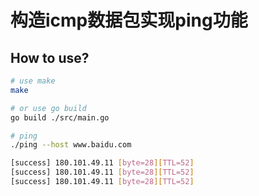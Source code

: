 # 构造icmp数据包实现ping功能

## How to use?
```bash
# use make
make 
```
```bash
# or use go build
go build ./src/main.go
```
```bash
# ping
./ping --host www.baidu.com
```

```bash
[success] 180.101.49.11 [byte=28][TTL=52]
[success] 180.101.49.11 [byte=28][TTL=52]
[success] 180.101.49.11 [byte=28][TTL=52]
```